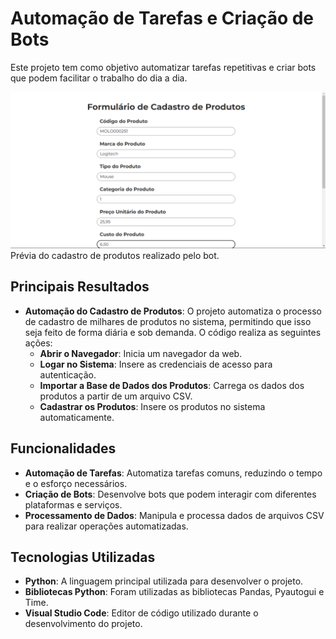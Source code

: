 # Automação de Tarefas e Criação de Bots

Este projeto tem como objetivo automatizar tarefas repetitivas e criar bots que podem facilitar o trabalho do dia a dia.

<img src="assets/tela.png">
Prévia do cadastro de produtos realizado pelo bot.

## Principais Resultados

- **Automação do Cadastro de Produtos**: O projeto automatiza o processo de cadastro de milhares de produtos no sistema, permitindo que isso seja feito de forma diária e sob demanda. O código realiza as seguintes ações:
  - **Abrir o Navegador**: Inicia um navegador da web.
  - **Logar no Sistema**: Insere as credenciais de acesso para autenticação.
  - **Importar a Base de Dados dos Produtos**: Carrega os dados dos produtos a partir de um arquivo CSV.
  - **Cadastrar os Produtos**: Insere os produtos no sistema automaticamente.

## Funcionalidades

- **Automação de Tarefas**: Automatiza tarefas comuns, reduzindo o tempo e o esforço necessários.
- **Criação de Bots**: Desenvolve bots que podem interagir com diferentes plataformas e serviços.
- **Processamento de Dados**: Manipula e processa dados de arquivos CSV para realizar operações automatizadas.

## Tecnologias Utilizadas

- **Python**: A linguagem principal utilizada para desenvolver o projeto.
- **Bibliotecas Python**: Foram utilizadas as bibliotecas Pandas, Pyautogui e Time.
- **Visual Studio Code**: Editor de código utilizado durante o desenvolvimento do projeto.